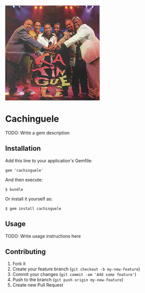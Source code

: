 ![alt text](logo.jpg)

# Cachinguele

TODO: Write a gem description

## Installation

Add this line to your application's Gemfile:

    gem 'cachinguele'

And then execute:

    $ bundle

Or install it yourself as:

    $ gem install cachinguele

## Usage

TODO: Write usage instructions here

## Contributing

1. Fork it
2. Create your feature branch (`git checkout -b my-new-feature`)
3. Commit your changes (`git commit -am 'Add some feature'`)
4. Push to the branch (`git push origin my-new-feature`)
5. Create new Pull Request
